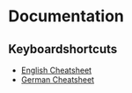 # Documentation


## Keyboardshortcuts

- [English Cheatsheet](./kb_shortcuts_cheat_en.pdf)
- [German Cheatsheet](./kb_shortcuts_cheat_de.pdf)


 